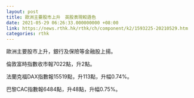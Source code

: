 ```yaml
---
layout: post
title: 歐洲主要股市上升　英股表現較遜色
date: 2021-05-29 06:26:33.000000000 +08:00
link: https://news.rthk.hk/rthk/ch/component/k2/1593225-20210529.htm
categories: rthk
---
```


歐洲主要股市上升，銀行及保險等金融股上揚。

倫敦富時指數收市報7022點，升2點。

法蘭克福DAX指數報15519點，升113點，升幅0.74%。

巴黎CAC指數報6484點，升48點，升幅0.75%。
